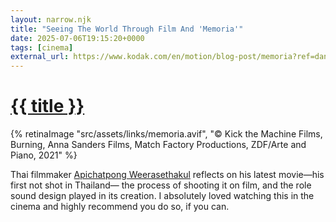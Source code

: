 ```yaml
---
layout: narrow.njk
title: "Seeing The World Through Film And 'Memoria'"
date: 2025-07-06T19:15:20+0000
tags: [cinema]
external_url: https://www.kodak.com/en/motion/blog-post/memoria?ref=daniel.pizza
---
```

<h1><a href="{{ external_url }}">{{ title }}</a></h1>

{% retinaImage "src/assets/links/memoria.avif", "© Kick the Machine Films, Burning, Anna Sanders Films, Match Factory Productions, ZDF/Arte and Piano, 2021" %}

Thai filmmaker [Apichatpong Weerasethakul](https://letterboxd.com/director/apichatpong-weerasethakul/?ref=daniel.pizza) reflects on his latest movie—his first not shot in Thailand— the process of shooting it on film, and the role sound design played in its creation. I absolutely loved watching this in the cinema and highly recommend you do so, if you can.
